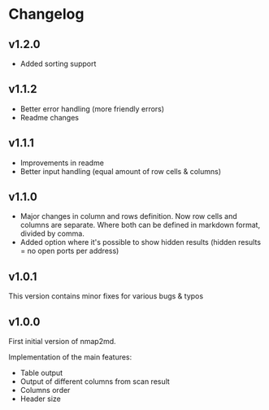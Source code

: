 Changelog
=========

## v1.2.0

* Added sorting support

## v1.1.2

* Better error handling (more friendly errors)
* Readme changes

## v1.1.1

* Improvements in readme
* Better input handling (equal amount of row cells & columns) 

## v1.1.0

* Major changes in column and rows definition. Now row cells and columns are separate. Where both can be defined in markdown format, divided by comma.
* Added option where it's possible to show hidden results (hidden results = no open ports per address)

## v1.0.1

This version contains minor fixes for various bugs & typos

## v1.0.0

First initial version of nmap2md.

Implementation of the main features:

* Table output
* Output of different columns from scan result
* Columns order
* Header size